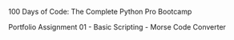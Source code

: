 100 Days of Code: The Complete Python Pro Bootcamp

Portfolio Assignment 01 - Basic Scripting - Morse Code Converter
